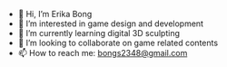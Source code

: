 - 👋 Hi, I’m Erika Bong
- 👀 I’m interested in game design and development 
- 🌱 I’m currently learning digital 3D sculpting
- 💞️ I’m looking to collaborate on game related contents
- 📫 How to reach me: bongs2348@gmail.com

<!---
sybong02/sybong02 is a ✨ special ✨ repository because its `README.md` (this file) appears on your GitHub profile.
You can click the Preview link to take a look at your changes.
--->
